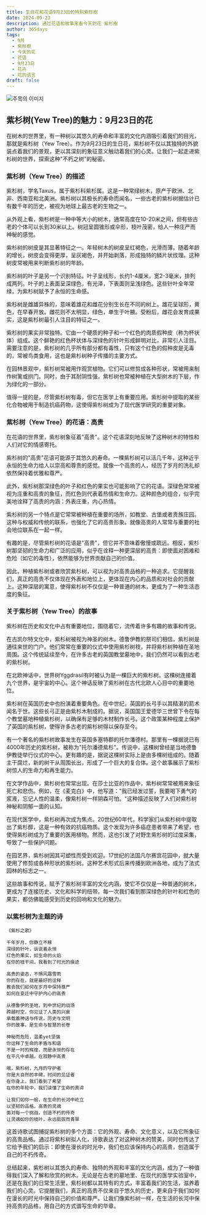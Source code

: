 ```yaml
---
title: 生日花和花语9月23日的特别紫杉樹
date: 2024-09-23
description: 通过花语和故事来看今天的花 紫杉樹
author: 365days
tags:
  - 9月
  - 紫杉樹
  - 今天的花
  - 花语
  - 9月23日
  - 花卉
  - 花的语言
draft: false
---
```




![주목의 이미지](https://cdn.pixabay.com/photo/2018/09/13/21/13/plant-3675760_960_720.jpg#center)


## 紫杉树(Yew Tree)的魅力：9月23日的花

在树木的世界里，有一种树以其悠久的寿命和丰富的文化内涵吸引着我们的目光，那就是紫杉树（Yew Tree）。作为9月23日的生日花，紫杉树不仅以其独特的外貌装点着我们的景观，更以其深刻的象征意义触动着我们的心灵。让我们一起走进紫杉树的世界，探索这种"不朽之树"的秘密。

### 紫杉树（Yew Tree）的描述

紫杉树，学名Taxus，属于紫杉科紫杉属。这是一种常绿树木，原产于欧洲、北非、西南亚和北美洲。紫杉树以其极长的寿命而闻名，一些古老的紫杉树据估计已有数千年的历史，被视为地球上最古老的生物之一。

从外观上看，紫杉树是一种中等大小的树木，通常高度在10-20米之间，但有些古老的个体可以长到30米以上。树冠呈圆锥形或伞形，枝叶茂密，给人一种庄严而神秘的感觉。

紫杉树的树皮是其显著特征之一。年轻树木的树皮呈红褐色，光滑而薄。随着年龄的增长，树皮会变得更厚，呈灰褐色，并开始剥落，形成独特的鳞片状纹理。这种树皮常被用来判断紫杉树的年龄。

紫杉树的叶子是另一个识别特征。叶子呈线形，长约1-4厘米，宽2-3毫米，排列成两列。叶子的上表面呈深绿色，有光泽，下表面则呈浅绿色。这些针叶全年常绿，为紫杉树赋予了永恒的生命感。

紫杉树是雌雄异株的，意味着雄花和雌花分别生长在不同的树上。雄花呈球形，黄色，在早春开放。雌花则不太明显，绿色，单生于叶腋。受粉后，雌花会发育成果实，这是紫杉树最引人注目的特征之一。

紫杉树的果实非常独特。它由一个硬质的种子和一个红色的肉质假种皮（称为杯状体）组成。这个鲜艳的红色杯状体与深绿色的针叶形成鲜明对比，非常引人注目。需要注意的是，紫杉树的几乎所有部分都有毒性，只有这个红色的假种皮是无毒的，常被鸟类食用，这也是紫杉树种子传播的主要方式。

在园林景观中，紫杉树常被用作观赏植物。它们可以修剪成各种形状，常被用来制作树篱或拱门。同时，由于其耐阴性强，紫杉树也常被种植在大型树木的下层，作为绿化的一部分。

值得一提的是，尽管紫杉树有毒，但它在医学上有重要应用。紫杉树中提取的某些化合物被用于制造抗癌药物，这使得紫杉树成为了现代医学研究的重要对象。

### 紫杉树（Yew Tree）的花语：高贵

在花语的世界里，紫杉树象征着"高贵"。这个花语深刻地反映了这种树木的特性和人们对它的情感寄托。

紫杉树的"高贵"花语可能源于其悠久的寿命。一棵紫杉树可以活几千年，这种近乎永恒的生命力给人以崇高和尊贵的感觉。就像一个高贵的人，经历了岁月的洗礼却依然保持着优雅和尊严。

此外，紫杉树那深绿色的叶子和红色的果实也可能影响了它的花语。深绿色常常被视为庄重和高贵的象征，而红色则代表着热情和生命力。这种颜色的组合，似乎完美地诠释了高贵的内涵：外表庄重，内心热情。

紫杉树的另一个特点是它常常被种植在重要的场所，如教堂、古堡或者贵族庄园。这种与权威和传统的联系，也强化了它的高贵形象。就像高贵的人常常与重要的社会地位联系在一起一样。

有趣的是，尽管紫杉树的花语是"高贵"，但它并不意味着傲慢或疏远。相反，紫杉树那坚韧的生命力和广泛的应用，似乎在诠释一种更深层的高贵：即使面对困难和危险（如它的毒性），依然能够为世界贡献自己的价值。

因此，种植紫杉树或者欣赏紫杉树，可以视为对高贵品格的一种追求。它提醒我们，真正的高贵不仅体现在外表和地位上，更体现在内心的品质和对社会的贡献上。这种深层的寓意，使得紫杉树不仅仅是一种普通的树木，更成为了一种生活态度的象征。

### 关于紫杉树（Yew Tree）的故事

紫杉树在历史和文化中占有重要地位，围绕着它，流传着许多有趣的故事和传说。

在古凯尔特文化中，紫杉树被视为神圣的树木。德鲁伊教的祭司们相信，紫杉树是通往来世的门户。他们常常在重要的仪式中使用紫杉树枝，并将紫杉树种植在圣地周围。这个传统延续至今，在许多古老的英国教堂墓地中，我们仍然可以看到古老的紫杉树。

在北欧神话中，世界树Yggdrasil有时被认为是一棵巨大的紫杉树。这棵树连接着九个世界，是宇宙的中心。这个神话反映了紫杉树在古代北欧人心目中的重要地位。

紫杉树在英国历史中也扮演着重要角色。在中世纪，英国的长弓手以其精湛的箭术闻名于世。这些长弓正是由紫杉木制成的。据说，英国国王爱德华三世曾下令在每个教堂墓地种植紫杉树，以确保有足够的木材制作长弓。这个政策某种程度上保护了英国的紫杉树，使得许多古老的紫杉树得以保存至今。

有一个著名的紫杉树故事发生在英国多塞特郡的托尔潘德村。那里有一棵据说已有4000年历史的紫杉树，被称为"托尔潘德紫杉"。传说中，这棵树曾经是当地德鲁伊教徒举行仪式的中心。更有趣的是，据说这棵树实际上是由多棵树组成的。随着主干腐烂，新的树干从周围长出，形成了一个巨大的复合体。这个故事展示了紫杉树惊人的生命力和再生能力。

在文学作品中，紫杉树也常常出现。在莎士比亚的作品中，紫杉树常常被用来象征死亡和悲伤。例如，在《麦克白》中，他写道："我已经发过誓，我要喝下勇气的浆液，忘记人性的温柔，像紫杉树一样阴森可怕。"这种描述反映了人们对紫杉树神秘和阴郁一面的认知。

在现代医学中，紫杉树再次成为焦点。20世纪60年代，科学家们从紫杉树中提取出了紫杉醇，这是一种有效的抗癌物质。这个发现为许多癌症患者带来了希望，也使得紫杉树成为了重要的医用植物。然而，这也引发了对野生紫杉树的过度采集，导致了一些保护问题。

在园艺界，紫杉树因其可塑性而受到欢迎。17世纪的法国凡尔赛宫花园中，就大量使用了修剪成各种形状的紫杉树。这种艺术形式后来传播到欧洲各地，成为了法式园林的标志之一。

这些故事和传说，赋予了紫杉树丰富的文化内涵，使它不仅仅是一种普通的树木，更成为了连接历史、文化和科学的纽带。每一次我们看到那深绿色的针叶和红色的果实，都仿佛能感受到历史的回响和文化的魅力。

### 以紫杉树为主题的诗


```
《紫杉之歌》

千年岁月，你静立不移
深绿的针叶，诉说着永恒
红色的果实，如生命的火焰
在你的枝干间，我看到了时光的痕迹

高贵的姿态，不惧风霜雪雨
你的存在，就是最好的诠释
教会我们如何在岁月中保持尊严
如何在变迁中守护内心的高贵

从德鲁伊的圣地，到中世纪的战场
跨越时空，你见证了人类的兴衰
承载着神话与传说，历史与文明
你的故事，是生命与智慧的长卷

神秘而危险，温柔yet坚强
你诠释了生命的矛盾与和谐
不是一时的辉煌，而是永恒的存在
在平凡中卓越，在寂静中高贵

哦，紫杉树，九月的守护者
你是大自然的丰碑，时间的见证者
在你身上，我们看到了希望
在你的年轮中，我们读懂了生命的真谛

让我们如你一般，在生命的长河中屹立
以坚韧的品格，高贵的灵魂
面对每一个挑战，创造不朽的传奇
让灵魂如你的枝叶，永远挺拔而青翠
```

这首诗歌试图捕捉紫杉树的多个方面：它的外观、寿命、文化意义，以及它所象征的高贵品格。通过将紫杉树拟人化，诗歌表达了对这种树木的赞美，同时也传达了它给予我们的启示：即使在漫长的时光中，我们也应该保持内心的高贵，创造属于自己的不朽传奇。

总结起来，紫杉树以其悠久的寿命、独特的外观和丰富的文化内涵，成为了一种值得我们深入了解和欣赏的树木。无论是在古老的墓地里、在现代的医学实验室中，还是在我们的日常生活里，紫杉树都以其特有的方式，丰富着我们的生活，滋养着我们的心灵。它提醒我们，真正的高贵不仅来自于悠久的历史，更来自于我们如何在漫长的时光中保持自己的价值和尊严。让我们像紫杉树一样，在生活的长河中保持高贵的品格，用自己的方式谱写生命的华章。

